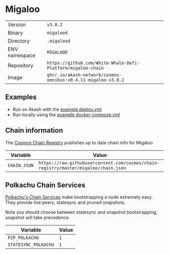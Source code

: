 # Migaloo

| | |
|---|---|
|Version|`v3.0.2`|
|Binary|`migalood`|
|Directory|`.migalood`|
|ENV namespace|`MIGALOOD`|
|Repository|`https://github.com/White-Whale-Defi-Platform/migaloo-chain`|
|Image|`ghcr.io/akash-network/cosmos-omnibus:v0.4.11-migaloo-v3.0.2`|

## Examples

- Run on Akash with the [example deploy.yml](./deploy.yml)
- Run locally using the [example docker-compose.yml](./docker-compose.yml)

## Chain information

The [Cosmos Chain Registry](https://github.com/cosmos/chain-registry) publishes up to date chain info for Migaloo

|Variable|Value|
|---|---|
|`CHAIN_JSON`|`https://raw.githubusercontent.com/cosmos/chain-registry/master/migaloo/chain.json`|

## Polkachu Chain Services

[Polkachu's Chain Services](https://www.polkachu.com/) make bootstrapping a node extremely easy. They provide live peers, statesync and pruned snapshots.

Note you should choose between statesync and snapshot bootstrapping, snapshot will take precedence.

|Variable|Value|
|---|---|
|`P2P_POLKACHU`|`1`|
|`STATESYNC_POLKACHU`|`1`|
